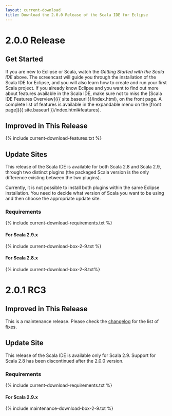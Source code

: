 ```yaml
---
layout: current-download
title: Download the 2.0.0 Release of the Scala IDE for Eclipse
---
```


# 2.0.0 Release

## Get Started

If you are new to Eclipse or Scala, watch the *Getting Started with the Scala IDE* above. The screencast will guide you through the installation of the Scala IDE for Eclipse, and you will also learn how to create and run your first Scala project.
If you already know Eclipse and you want to find out more about features available in the Scala IDE, make sure not to miss the [Scala IDE Features Overview]({{ site.baseurl }}/index.html), on the front page. A complete list of features is available in the expandable menu on the [front page]({{ site.baseurl }}/index.html#features).

## Improved in This Release
{% include current-download-features.txt %}

## Update Sites
This release of the Scala IDE is available for both Scala 2.8 and Scala 2.9, through two distinct plugins (the packaged Scala version is the only difference existing between the two plugins).

Currently, it is not possible to install both plugins within the same Eclipse installation. You need to decide what version of Scala you want to be using and then choose the appropriate update site. 

### Requirements
{% include current-download-requirements.txt %}

#### For Scala 2.9.x
{% include current-download-box-2-9.txt %}

#### For Scala 2.8.x
{% include current-download-box-2-8.txt%}

# <span id="201rc"><span id="201rc01">2.0.1 RC3</span></span>

## Improved in This Release

This is a maintenance release. Please check the [changelog](/docs/changelog.html#2_0_1__release_scala-ide-2_0_x_) for the list of fixes.

## Update Site
This release of the Scala IDE is available only for Scala 2.9. Support for Scala 2.8 has been discontinued after the 2.0.0 version.

### Requirements
{% include current-download-requirements.txt %}

#### For Scala 2.9.x
{% include maintenance-download-box-2-9.txt %}
